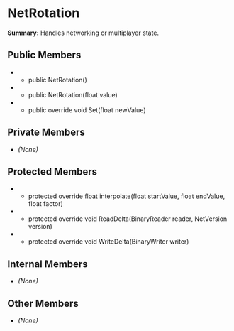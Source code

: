 # NetRotation

**Summary:** Handles networking or multiplayer state.

## Public Members
- - public NetRotation()
- - public NetRotation(float value)
- - public override void Set(float newValue)

## Private Members
- *(None)*

## Protected Members
- - protected override float interpolate(float startValue, float endValue, float factor)
- - protected override void ReadDelta(BinaryReader reader, NetVersion version)
- - protected override void WriteDelta(BinaryWriter writer)

## Internal Members
- *(None)*

## Other Members
- *(None)*
